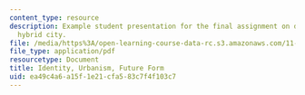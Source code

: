```yaml
---
content_type: resource
description: Example student presentation for the final assignment on designing the
  hybrid city.
file: /media/https%3A/open-learning-course-data-rc.s3.amazonaws.com/11-333-urban-design-seminar-spring-2005/ea49c4a6a15f1e21cfa583c7f4f103c7_identity.pdf
file_type: application/pdf
resourcetype: Document
title: Identity, Urbanism, Future Form
uid: ea49c4a6-a15f-1e21-cfa5-83c7f4f103c7
---
```

